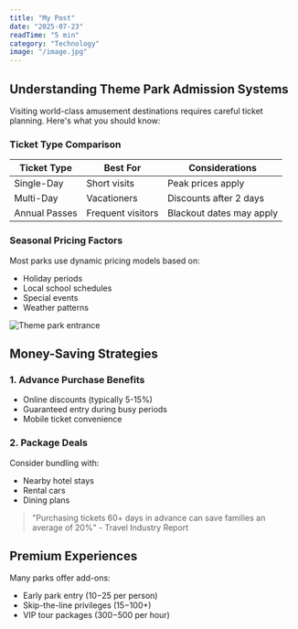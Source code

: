 ```yaml
---
title: "My Post"
date: "2025-07-23"
readTime: "5 min"
category: "Technology"
image: "/image.jpg"
---
```


## Understanding Theme Park Admission Systems

Visiting world-class amusement destinations requires careful ticket planning. Here's what you should know:

### Ticket Type Comparison

| Ticket Type       | Best For          | Considerations          |
|-------------------|-------------------|-------------------------|
| Single-Day        | Short visits      | Peak prices apply       |
| Multi-Day         | Vacationers       | Discounts after 2 days  |
| Annual Passes     | Frequent visitors | Blackout dates may apply|

### Seasonal Pricing Factors

Most parks use dynamic pricing models based on:
- Holiday periods
- Local school schedules
- Special events
- Weather patterns

![Theme park entrance](/images/park-entrance.jpg)

## Money-Saving Strategies

### 1. Advance Purchase Benefits
- Online discounts (typically 5-15%)
- Guaranteed entry during busy periods
- Mobile ticket convenience

### 2. Package Deals
Consider bundling with:
- Nearby hotel stays
- Rental cars
- Dining plans

> "Purchasing tickets 60+ days in advance can save families an average of 20%" - Travel Industry Report

## Premium Experiences

Many parks offer add-ons:
- Early park entry ($10-$25 per person)
- Skip-the-line privileges ($15-$100+)
- VIP tour packages ($300-$500 per hour)
